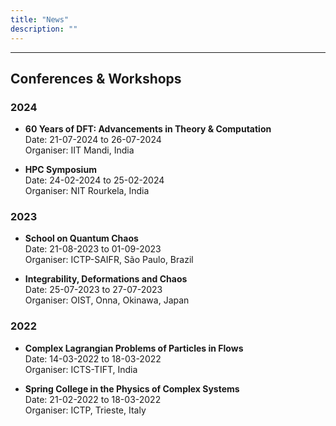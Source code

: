 ```yaml
---
title: "News"
description: ""
---
```



---
## Conferences & Workshops
### 2024
* **60 Years of DFT: Advancements in Theory \& Computation** <br>
Date: 21-07-2024  to 26-07-2024<br>
Organiser: IIT Mandi, India  <br>

* **HPC Symposium** <br>
Date: 24-02-2024  to 25-02-2024<br>
Organiser: NIT Rourkela, India  <br>


### 2023
* **School on Quantum Chaos** <br>
Date: 21-08-2023  to 01-09-2023<br>
Organiser: ICTP-SAIFR, São Paulo, Brazil  <br>

* **Integrability, Deformations and Chaos** <br>
Date: 25-07-2023  to 27-07-2023<br>
Organiser: OIST, Onna, Okinawa, Japan  <br>

### 2022
* **Complex Lagrangian Problems of Particles in Flows** <br>
Date: 14-03-2022  to 18-03-2022<br>
Organiser: ICTS-TIFT, India  <br>

* **Spring College in the Physics of Complex Systems** <br>
Date: 21-02-2022  to 18-03-2022<br>
Organiser: ICTP, Trieste, Italy  <br>
